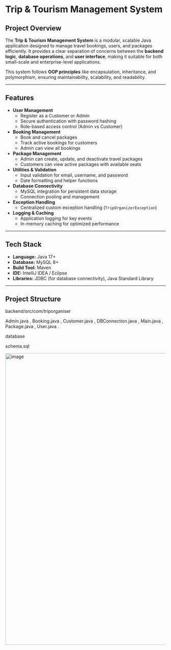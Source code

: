 # Trip & Tourism Management System

## Project Overview
The **Trip & Tourism Management System** is a modular, scalable Java application designed to manage travel bookings, users, and packages efficiently. It provides a clear separation of concerns between the **backend logic**, **database operations**, and **user interface**, making it suitable for both small-scale and enterprise-level applications.  

This system follows **OOP principles** like encapsulation, inheritance, and polymorphism, ensuring maintainability, scalability, and readability.

---

## Features
- **User Management**
  - Register as a Customer or Admin
  - Secure authentication with password hashing
  - Role-based access control (Admin vs Customer)
- **Booking Management**
  - Book and cancel packages
  - Track active bookings for customers
  - Admin can view all bookings
- **Package Management**
  - Admin can create, update, and deactivate travel packages
  - Customers can view active packages with available seats
- **Utilities & Validation**
  - Input validation for email, username, and password
  - Date formatting and helper functions
- **Database Connectivity**
  - MySQL integration for persistent data storage
  - Connection pooling and management
- **Exception Handling**
  - Centralized custom exception handling (`TripOrganizerException`)
- **Logging & Caching**
  - Application logging for key events
  - In-memory caching for optimized performance

---

## Tech Stack
- **Language:** Java 17+  
- **Database:** MySQL 8+  
- **Build Tool:** Maven  
- **IDE:** IntelliJ IDEA / Eclipse  
- **Libraries:** JDBC (for database connectivity), Java Standard Library  

---

## Project Structure
backend/src/com/triporganiser

Admin.java , Booking.java , Customer.java , DBConnection.java , Main.java , Package.java , User.java .

database 

schema.sql


<img width="633" height="917" alt="image" src="https://github.com/user-attachments/assets/4c859c82-5577-4eef-af13-1a955902275c" />


